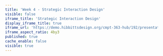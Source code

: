 ```yaml
---
title: 'Week 4 - Strategic Interaction Design'
visible: false
iframe_title: 'Strategic Interaction Design'
display_iframe_title: true
iframe_url: 'https://demo.hibbittsdesign.org/cmpt-363-hub/192/presentations/placeholder-slide'
iframe_aspect_ratio: 4by3
published: true
cache_enable: false
visible: true
---
```

